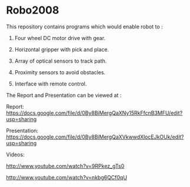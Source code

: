 Robo2008
========

This repository contains programs which would enable robot to :

1. Four wheel DC motor drive with gear.

2. Horizontal gripper with pick and place.

3. Array of optical sensors to track path.

4. Proximity sensors to avoid obstacles.

5. Interface with remote control.

The Report and Presentation can be viewed at :

Report: https://docs.google.com/file/d/0By8BiMergQaXNy15RkFfcnB3MFU/edit?usp=sharing

Presentation: https://docs.google.com/file/d/0By8BiMergQaXVkwwdXlocEJkOUk/edit?usp=sharing

Videos: 

http://www.youtube.com/watch?v=9RPkez_gTs0

http://www.youtube.com/watch?v=nkbg6QCf0qU
